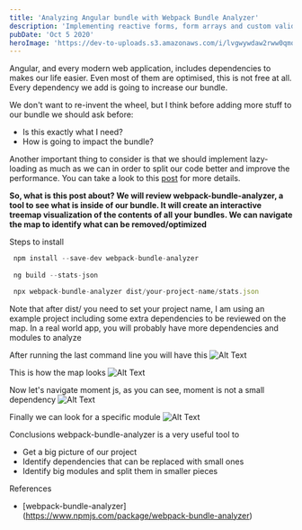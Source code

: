 ```yaml
---
title: 'Analyzing Angular bundle with Webpack Bundle Analyzer'
description: 'Implementing reactive forms, form arrays and custom validators in angular'
pubDate: 'Oct 5 2020'
heroImage: 'https://dev-to-uploads.s3.amazonaws.com/i/lvgwywdaw2rww0qmq8cu.png'
---
```


Angular, and every modern web application, includes dependencies to makes our life easier. Even most of them are optimised, this is not free at all. Every dependency we add is going to increase our bundle. 

We don't want to re-invent the wheel, but I think before adding more stuff to our bundle we should ask before:
* Is this exactly what I need?
* How is going to impact the bundle?

Another important thing to consider is that we should implement lazy-loading as much as we can in order to split our code better and improve the performance. You can take a look to this [post](https://dev.to/salimchemes/optimising-angular-performance-with-lazy-loading-and-quicklink-3j66) for more details.

**So, what is this post about? We will review webpack-bundle-analyzer, a tool to see what is inside of our bundle. It will create an interactive treemap visualization of the contents of all your bundles. We can navigate the map to identify what can be removed/optimized**

Steps to install
```javascript
 npm install --save-dev webpack-bundle-analyzer
 
 ng build --stats-json

 npx webpack-bundle-analyzer dist/your-project-name/stats.json  
```

Note that after dist/ you need to set your project name, I am using an example project including some extra dependencies to be reviewed on the map. In a real world app, you will probably have more dependencies and modules to analyze

After running the last command line you will have this
![Alt Text](https://dev-to-uploads.s3.amazonaws.com/i/4ojp5ikhoi4teld39t2m.png)

This is how the map looks
![Alt Text](https://dev-to-uploads.s3.amazonaws.com/i/jmc3g6s5vpzlf4jqzif1.gif)

Now let's navigate moment js, as you can see, moment is not a small dependency
![Alt Text](https://dev-to-uploads.s3.amazonaws.com/i/zhufyrq35gju5y2z2nff.gif)

Finally we can look for a specific module
![Alt Text](https://dev-to-uploads.s3.amazonaws.com/i/xtxo78qmeop1fp8rc95q.gif)

Conclusions
webpack-bundle-analyzer is a very useful tool to
* Get a big picture of our project
* Identify dependencies that can be replaced with small ones
* Identify big modules and split them in smaller pieces

References
* [webpack-bundle-analyzer] (https://www.npmjs.com/package/webpack-bundle-analyzer)


